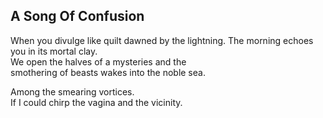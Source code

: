 A Song Of Confusion
-------------------
When you divulge like quilt dawned by the lightning. The morning echoes you in its mortal clay.  
We open the halves of a mysteries and the  
smothering of beasts wakes into the noble sea.  
  
Among the smearing vortices.  
If I could chirp the vagina and the vicinity.  
